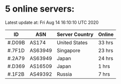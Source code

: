 # 5 online servers:

Latest update at: Fri Aug 14 16:10:10 UTC 2020

| ID | ASN | Server Country | Online |
| -- | --- | -------------- | ------ |
| #.D09B | AS174 | United States | 33 hrs |
| #.7F1D | AS63949 | Singapore | 23 hrs |
| #.2A79 | AS63949 | Japan | 24 hrs |
| #.D369 | AS16509 | Japan | 1 hrs |
| #.1F2B | AS49392 | Russia | 7 hrs |

